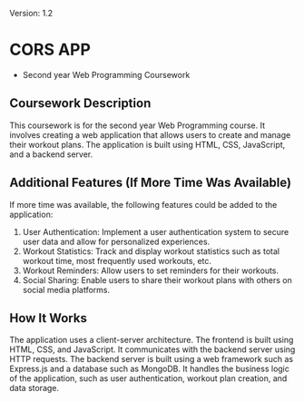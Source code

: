 Version: 1.2

# CORS APP

- Second year Web Programming Coursework

## Coursework Description

This coursework is for the second year Web Programming course. It involves creating a web application that allows users to create and manage their workout plans. The application is built using HTML, CSS, JavaScript, and a backend server.

## Additional Features (If More Time Was Available)

If more time was available, the following features could be added to the application:

1. User Authentication: Implement a user authentication system to secure user data and allow for personalized experiences.
2. Workout Statistics: Track and display workout statistics such as total workout time, most frequently used workouts, etc.
3. Workout Reminders: Allow users to set reminders for their workouts.
4. Social Sharing: Enable users to share their workout plans with others on social media platforms.

## How It Works

The application uses a client-server architecture. The frontend is built using HTML, CSS, and JavaScript. It communicates with the backend server using HTTP requests. The backend server is built using a web framework such as Express.js and a database such as MongoDB. It handles the business logic of the application, such as user authentication, workout plan creation, and data storage.
